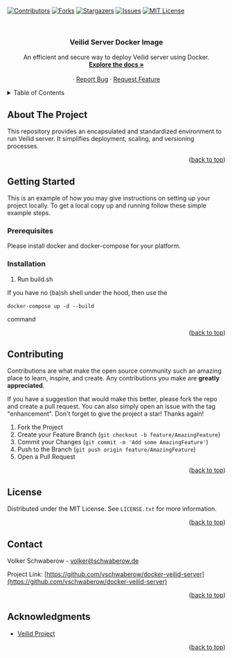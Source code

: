 <!-- Improved compatibility of back to top link: See: https://github.com/othneildrew/Best-README-Template/pull/73 -->
<a name="readme-top"></a>
<!--
*** Thanks for checking out the Best-README-Template. If you have a suggestion
*** that would make this better, please fork the repo and create a pull request
*** or simply open an issue with the tag "enhancement".
*** Don't forget to give the project a star!
*** Thanks again! Now go create something AMAZING! :D
-->

<!-- PROJECT SHIELDS -->
<!--
*** I'm using markdown "reference style" links for readability.
*** Reference links are enclosed in brackets [ ] instead of parentheses ( ).
*** See the bottom of this document for the declaration of the reference variables
*** for contributors-url, forks-url, etc. This is an optional, concise syntax you may use.
*** https://www.markdownguide.org/basic-syntax/#reference-style-links
-->
[![Contributors][contributors-shield]][contributors-url]
[![Forks][forks-shield]][forks-url]
[![Stargazers][stars-shield]][stars-url]
[![Issues][issues-shield]][issues-url]
[![MIT License][license-shield]][license-url]


<!-- PROJECT LOGO -->
<br />
<div align="center">
  <a href="https://github.com/vschwaberow/docker-veilid-server>
    <img src="images/logo.png" alt="Logo" width="80" height="80">
  </a>

<h3 align="center">Veilid Server Docker Image</h3>

  <p align="center">
    An efficient and secure way to deploy Veilid server using Docker.
    <br />
    <a href="https://github.com/vschwaberow/docker-veilid-server"><strong>Explore the docs »</strong></a>
    <br />
    <br />
    ·
    <a href="https://github.com/vschwaberow/docker-veilid-server/issues">Report Bug</a>
    ·
    <a href="https://github.com/vschwaberow/docker-veilid-server/issues">Request Feature</a>
  </p>
</div>



<!-- TABLE OF CONTENTS -->
<details>
  <summary>Table of Contents</summary>
  <ol>
    <li>
      <a href="#about-the-project">About The Project</a>
    </li>
    <li>
      <a href="#getting-started">Getting Started</a>
      <ul>
        <li><a href="#prerequisites">Prerequisites</a></li>
        <li><a href="#installation">Installation</a></li>
      </ul>
    </li>
    <li><a href="#contributing">Contributing</a></li>
    <li><a href="#license">License</a></li>
    <li><a href="#contact">Contact</a></li>
    <li><a href="#acknowledgments">Acknowledgments</a></li>
  </ol>
</details>



<!-- ABOUT THE PROJECT -->
## About The Project

This repository provides an encapsulated and standardized environment to run Veilid server. It simplifies deployment, scaling, and versioning processes.

<p align="right">(<a href="#readme-top">back to top</a>)</p>

<!-- GETTING STARTED -->
## Getting Started

This is an example of how you may give instructions on setting up your project locally.
To get a local copy up and running follow these simple example steps.

### Prerequisites

Please install docker and docker-compose for your platform. 

### Installation

1. Run build.sh

If you have no (ba)sh shell under the hood, then use the 

```
docker-compose up -d --build
```

command

<p align="right">(<a href="#readme-top">back to top</a>)</p>

<!-- CONTRIBUTING -->
## Contributing

Contributions are what make the open source community such an amazing place to learn, inspire, and create. Any contributions you make are **greatly appreciated**.

If you have a suggestion that would make this better, please fork the repo and create a pull request. You can also simply open an issue with the tag "enhancement".
Don't forget to give the project a star! Thanks again!

1. Fork the Project
2. Create your Feature Branch (`git checkout -b feature/AmazingFeature`)
3. Commit your Changes (`git commit -m 'Add some AmazingFeature'`)
4. Push to the Branch (`git push origin feature/AmazingFeature`)
5. Open a Pull Request

<p align="right">(<a href="#readme-top">back to top</a>)</p>



<!-- LICENSE -->
## License

Distributed under the MIT License. See `LICENSE.txt` for more information.

<p align="right">(<a href="#readme-top">back to top</a>)</p>



<!-- CONTACT -->
## Contact

Volker Schwaberow - volker@schwaberow.de

Project Link: [https://github.com/vschwaberow/docker-veilid-server](https://github.com/vschwaberow/docker-veilid-server)

<p align="right">(<a href="#readme-top">back to top</a>)</p>



<!-- ACKNOWLEDGMENTS -->
## Acknowledgments

* [Veilid Project](https://veilid.com/)


<p align="right">(<a href="#readme-top">back to top</a>)</p>



<!-- MARKDOWN LINKS & IMAGES -->
<!-- https://www.markdownguide.org/basic-syntax/#reference-style-links -->
[contributors-shield]: https://img.shields.io/github/contributors/vschwaberow/docker-veilid-server.svg?style=for-the-badge
[contributors-url]: https://github.com/vschwaberow/docker-veilid-server/graphs/contributors
[forks-shield]: https://img.shields.io/github/forks/vschwaberow/docker-veilid-server.svg?style=for-the-badge
[forks-url]: https://github.com/vschwaberow/docker-veilid-server/network/members
[stars-shield]: https://img.shields.io/github/stars/vschwaberow/docker-veilid-server.svg?style=for-the-badge
[stars-url]: https://github.com/vschwaberow/docker-veilid-server/stargazers
[issues-shield]: https://img.shields.io/github/issues/vschwaberow/docker-veilid-server.svg?style=for-the-badge
[issues-url]: https://github.com/vschwaberow/docker-veilid-server/issues
[license-shield]: https://img.shields.io/github/license/vschwaberow/docker-veilid-server.svg?style=for-the-badge
[license-url]: https://github.com/vschwaberow/docker-veilid-server/blob/master/LICENSE.txt
[linkedin-shield]: https://img.shields.io/badge/-LinkedIn-black.svg?style=for-the-badge&logo=linkedin&colorB=555
[linkedin-url]: https://linkedin.com/in/linkedin_username
[product-screenshot]: images/screenshot.png
[Next.js]: https://img.shields.io/badge/next.js-000000?style=for-the-badge&logo=nextdotjs&logoColor=white
[Next-url]: https://nextjs.org/
[React.js]: https://img.shields.io/badge/React-20232A?style=for-the-badge&logo=react&logoColor=61DAFB
[React-url]: https://reactjs.org/
[Vue.js]: https://img.shields.io/badge/Vue.js-35495E?style=for-the-badge&logo=vuedotjs&logoColor=4FC08D
[Vue-url]: https://vuejs.org/
[Angular.io]: https://img.shields.io/badge/Angular-DD0031?style=for-the-badge&logo=angular&logoColor=white
[Angular-url]: https://angular.io/
[Svelte.dev]: https://img.shields.io/badge/Svelte-4A4A55?style=for-the-badge&logo=svelte&logoColor=FF3E00
[Svelte-url]: https://svelte.dev/
[Laravel.com]: https://img.shields.io/badge/Laravel-FF2D20?style=for-the-badge&logo=laravel&logoColor=white
[Laravel-url]: https://laravel.com
[Bootstrap.com]: https://img.shields.io/badge/Bootstrap-563D7C?style=for-the-badge&logo=bootstrap&logoColor=white
[Bootstrap-url]: https://getbootstrap.com
[JQuery.com]: https://img.shields.io/badge/jQuery-0769AD?style=for-the-badge&logo=jquery&logoColor=white
[JQuery-url]: https://jquery.com 